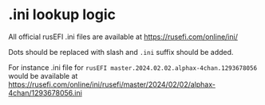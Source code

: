 # .ini lookup logic

All official rusEFI .ini files are available at https://rusefi.com/online/ini/

Dots should be replaced with slash and ``.ini`` suffix should be added.

For instance .ini file for ``rusEFI master.2024.02.02.alphax-4chan.1293678056`` 
would be available at https://rusefi.com/online/ini/rusefi/master/2024/02/02/alphax-4chan/1293678056.ini
